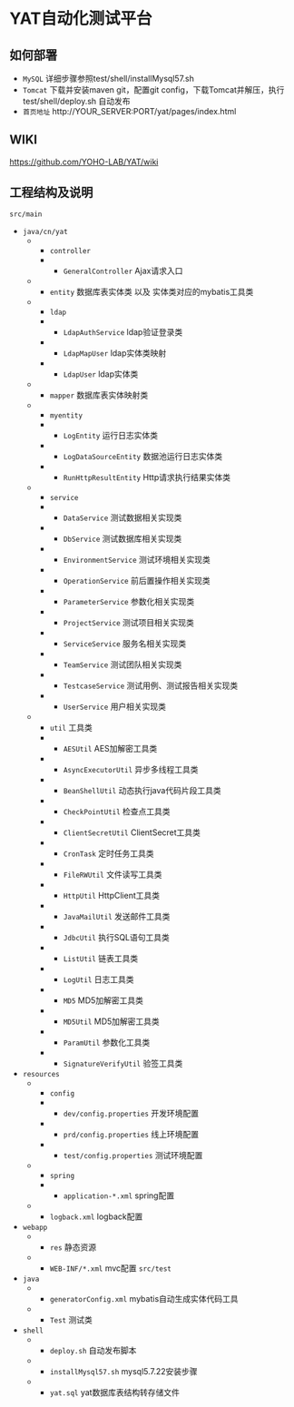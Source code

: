 # YAT自动化测试平台

## 如何部署
 - `MySQL` 详细步骤参照test/shell/installMysql57.sh
 - `Tomcat` 下载并安装maven git，配置git config，下载Tomcat并解压，执行test/shell/deploy.sh 自动发布
 - `首页地址` http://YOUR_SERVER:PORT/yat/pages/index.html
 
## WIKI 
   https://github.com/YOHO-LAB/YAT/wiki
 
## 工程结构及说明
`src/main`
 - `java/cn/yat`
   - - `controller`
      - - `GeneralController` Ajax请求入口
   - - `entity` 数据库表实体类 以及 实体类对应的mybatis工具类
   - - `ldap`
      - - `LdapAuthService` ldap验证登录类
      - - `LdapMapUser` ldap实体类映射
      - - `LdapUser` ldap实体类
   - - `mapper` 数据库表实体映射类
   - - `myentity` 
      - - `LogEntity` 运行日志实体类
      - - `LogDataSourceEntity` 数据池运行日志实体类
      - - `RunHttpResultEntity` Http请求执行结果实体类
   - - `service`
      - - `DataService` 测试数据相关实现类
      - - `DbService` 测试数据库相关实现类
      - - `EnvironmentService` 测试环境相关实现类
      - - `OperationService` 前后置操作相关实现类
      - - `ParameterService` 参数化相关实现类
      - - `ProjectService` 测试项目相关实现类
      - - `ServiceService` 服务名相关实现类
      - - `TeamService` 测试团队相关实现类
      - - `TestcaseService` 测试用例、测试报告相关实现类
      - - `UserService` 用户相关实现类
   - - `util` 工具类
      - - `AESUtil` AES加解密工具类
      - - `AsyncExecutorUtil` 异步多线程工具类
      - - `BeanShellUtil` 动态执行java代码片段工具类
      - - `CheckPointUtil` 检查点工具类
      - - `ClientSecretUtil` ClientSecret工具类
      - - `CronTask` 定时任务工具类
      - - `FileRWUtil` 文件读写工具类
      - - `HttpUtil` HttpClient工具类
      - - `JavaMailUtil` 发送邮件工具类
      - - `JdbcUtil` 执行SQL语句工具类
      - - `ListUtil` 链表工具类
      - - `LogUtil` 日志工具类
      - - `MD5` MD5加解密工具类
      - - `MD5Util` MD5加解密工具类
      - - `ParamUtil` 参数化工具类
      - - `SignatureVerifyUtil` 验签工具类
 - `resources`
   - - `config`
      - - `dev/config.properties` 开发环境配置
      - - `prd/config.properties` 线上环境配置
      - - `test/config.properties` 测试环境配置
   - - `spring` 
      - - `application-*.xml` spring配置
   - - `logback.xml` logback配置
 - `webapp`
   - - `res` 静态资源
   - - `WEB-INF/*.xml` mvc配置
`src/test`
 - `java`
   - - `generatorConfig.xml` mybatis自动生成实体代码工具
   - - `Test` 测试类
 - `shell`
   - - `deploy.sh` 自动发布脚本
   - - `installMysql57.sh` mysql5.7.22安装步骤
   - - `yat.sql` yat数据库表结构转存储文件
